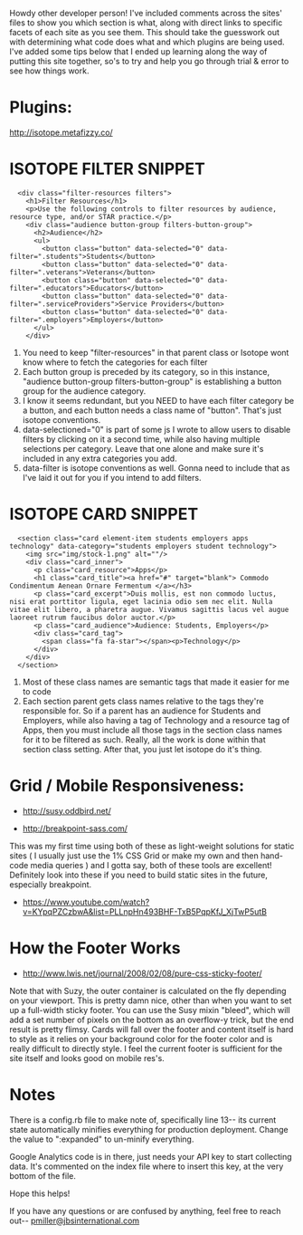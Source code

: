Howdy other developer person! I've included comments across the sites' files to show you which section is what, along with direct links to specific facets of each site as you see them. This should take the guesswork out with determining what code does what and which plugins are being used. I've added some tips below that I ended up learning along the way of putting this site together, so's to try and help you go through trial & error to see how things work.


Plugins:
========
http://isotope.metafizzy.co/


ISOTOPE FILTER SNIPPET
======================
```
  <div class="filter-resources filters">
    <h1>Filter Resources</h1>
    <p>Use the following controls to filter resources by audience, resource type, and/or STAR practice.</p>
    <div class="audience button-group filters-button-group">
      <h2>Audience</h2>
      <ul>
        <button class="button" data-selected="0" data-filter=".students">Students</button>
        <button class="button" data-selected="0" data-filter=".veterans">Veterans</button>
        <button class="button" data-selected="0" data-filter=".educators">Educators</button>
        <button class="button" data-selected="0" data-filter=".serviceProviders">Service Providers</button>
        <button class="button" data-selected="0" data-filter=".employers">Employers</button>
      </ul>
    </div>
```

1. You need to keep "filter-resources" in that parent class or Isotope wont know where to fetch the categories for each filter
2. Each button group is preceded by its category, so in this instance, "audience button-group filters-button-group" is establishing a button group for the audience category.
3. I know it seems redundant, but you NEED to have each filter category be a button, and each button needs a class name of "button". That's just isotope conventions.
4. data-selectioned="0" is part of some js I wrote to allow users to disable filters by clicking on it a second time, while also having multiple selections per category. Leave that one alone and make sure it's included in any extra categories you add.
5. data-filter is isotope conventions as well. Gonna need to include that as I've laid it out for you if you intend to add filters.



ISOTOPE CARD SNIPPET
====================
```
  <section class="card element-item students employers apps technology" data-category="students employers student technology">
    <img src="img/stock-1.png" alt=""/>
    <div class="card_inner">
      <p class="card_resource">Apps</p>
      <h1 class="card_title"><a href="#" target="blank"> Commodo Condimentum Aenean Ornare Fermentum </a></h3>
      <p class="card_excerpt">Duis mollis, est non commodo luctus, nisi erat porttitor ligula, eget lacinia odio sem nec elit. Nulla vitae elit libero, a pharetra augue. Vivamus sagittis lacus vel augue laoreet rutrum faucibus dolor auctor.</p>
      <p class="card_audience">Audience: Students, Employers</p>
      <div class="card_tag">
        <span class="fa fa-star"></span><p>Technology</p>
      </div>
    </div>
  </section>
```
  1) Most of these class names are semantic tags that made it easier for me to code
  2) Each section parent gets class names relative to the tags they're responsible for. So if a parent has an audience for Students and Employers, while also having a tag of Technology and a resource tag of Apps, then you must include all those tags in the section class names for it to be filtered as such. Really, all the work is done within that section class setting. After that, you just let isotope do it's thing.



Grid / Mobile Responsiveness:
=============================
* http://susy.oddbird.net/

* http://breakpoint-sass.com/

This was my first time using both of these as light-weight solutions for static sites ( I usually just use the 1% CSS Grid or make my own and then hand-code media queries ) and I gotta say, both of these tools are excellent! Definitely look into these if you need to build static sites in the future, especially breakpoint.

* https://www.youtube.com/watch?v=KYpqPZCzbwA&list=PLLnpHn493BHF-TxB5PqpKfJ_XjTwP5utB


How the Footer Works
====================
* http://www.lwis.net/journal/2008/02/08/pure-css-sticky-footer/

Note that with Suzy, the outer container is calculated on the fly depending on your viewport. This is pretty damn nice, other than when you want to set up a full-width sticky footer. You can use the Susy mixin "bleed", which will add a set number of pixels on the bottom as an overflow-y trick, but the end result is pretty flimsy. Cards will fall over the footer and content itself is hard to style as it relies on your background color for the footer color and is really difficult to directly style. I feel the current footer is sufficient for the site itself and looks good on mobile res's.



Notes
=====

There is a config.rb file to make note of, specifically line 13-- its current state automatically minifies everything for production deployment. Change the value to ":expanded" to un-minify everything.


Google Analytics code is in there, just needs your API key to start collecting data. It's commented on the index file where to insert this key, at the very bottom of the file.

Hope this helps!

If you have any questions or are confused by anything, feel free to reach out-- pmiller@jbsinternational.com
